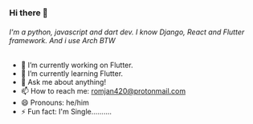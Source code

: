 ### Hi there 👋

<!--
**RomjanHossain/RomjanHossain** is a ✨ _special_ ✨ repository because its `README.md` (this file) appears on your GitHub profile.
-->
###### I'm a python, javascript and dart dev. I know Django, React and Flutter framework.  And *i use Arch BTW*

- 🔭 I’m currently working on Flutter.
- 🌱 I’m currently learning Flutter.
- 💬 Ask me about anything!
- 📫 How to reach me: romjan420@protonmail.com
- 😄 Pronouns: he/him
- ⚡ Fun fact: I'm Single..........
  

